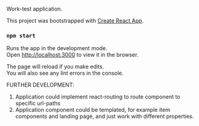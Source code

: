 Work-test application.

This project was bootstrapped with [Create React App](https://github.com/facebook/create-react-app).

### `npm start`

Runs the app in the development mode.<br />
Open [http://localhost:3000](http://localhost:3000) to view it in the browser.

The page will reload if you make edits.<br />
You will also see any lint errors in the console.

FURTHER DEVELOPMENT:

1. Application could implement react-routing to route component to specific url-paths
2. Application component could be templated, for example item components and landing page,
   and just work with different properties.

